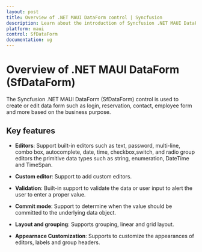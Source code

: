 ```yaml
---
layout: post
title: Overview of .NET MAUI DataForm control | Syncfusion
description: Learn about the introduction of Syncfusion .NET MAUI DataForm(SfDataForm) control and its key features.
platform: maui
control: SfDataForm
documentation: ug
---
```

 
# Overview of .NET MAUI DataForm (SfDataForm)

The Syncfusion .NET MAUI DataForm (SfDataForm) control is used to create or edit data form such as login, reservation, contact, employee form and more based on the business purpose. 

## Key features 

* **Editors**: Support built-in editors such as text, password, multi-line, combo box, autocomplete, date, time, checkbox,switch, and radio group editors the primitive data types such as string, enumeration, DateTime and TimeSpan.

* **Custom editor**: Support to add custom editors.

* **Validation**: Built-in support to validate the data or user input to alert the user to enter a proper value.

* **Commit mode**: Support to determine when the value should be committed to the underlying data object.

* **Layout and grouping**: Supports grouping, linear and grid layout.

* **Appearnace Customization**: Supports to customize the appearances of editors, labels and group headers. 